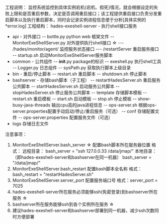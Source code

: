 工程说明：
  监控系统监控到具体实例宕机{宕机、假死}情况，就会根据设定的失败上限和是否重启参数，决定是否调用重启接口；该工程提供重启接口负责分发重启脚本以及执行重启脚本，同时会记录实例进程信息便于分析[具体实例的*error.log]
工程结构：
hades-exeshell-server - 执行shell接口服务
  - api - 对外接口
          -- bottle.py python web 框架文件
          -- MonitorExeShellServer.py 对外提供执行shell接口 ☆
              --- /hades/monitor/agent/ 监控服务状态接口
              --- /restartServer 重启服务接口
          -- startup.sh 启动MonitorExeShellServer服务脚本        
  - common - 公共组件
                     -- __init__.py package的标识
                     -- exeshell.py 执行shell工具
                     -- Logger.py 日志组件
                     -- sysPath.py 获取执行脚本上级目录                  
  - bin - 重启/停止脚本
          -- restart.sh 重启脚本
          -- shutdown.sh 停止脚本    
  - bashserver - 存储bash脚本（子工程）
                        -- restartHadesServer.sh 重启服务公共脚本
                        -- startHadesServer.sh 启动服务公共脚本
                        -- stopHadesServer.sh 停止服务公共脚本
                        -- template 存储脚本模板
                                             -- restart.sh 重启模板
                                             -- start.sh 启动模板
                                             -- stop.sh 停止模板
                                             -- show-busy-java-threads 输出cpu高的java进程信息
                        -- ops-server.sh 根据ops-server.properties配置手动启动/停止/重启服务（可选）
                        -- conf 存储配置文件
                                   -- ops-server.properties 配置服务文件（可选）
  - logs 存储日志文件
  
注意事项：
1. MonitorExeShellServer.bash_server ☆
    配置bash脚本所在服务器位置
    格式：
          远程目录：
              bash_server = "ssh 127.0.0.33 /data/jmap/"
          本地目录：（即hades-exeshell-server和bashserver在同一机器）
              bash_server = "/data/jmap/" 
2. MonitorExeShellServer.bash_restart
    配置bash脚本全名称
    格式：bash_restart = "restartHadesServer.sh"
3. MonitorExeShellServer.server_port
    配置服务端口号
    格式：server_port = 7025
4. hades-exeshell-server所在服务必须能够ssh(免密登录)到bashserver所在服务 ☆
5. bashserver所在服务能够ssh到各个实例所在服务 ☆
6. 建议hades-exeshell-server和bashserver部署到同一机器，减少ssh次数同时方便部署
